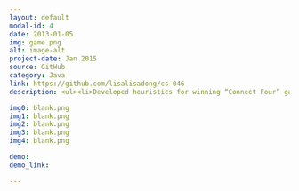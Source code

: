 ```yaml
---
layout: default
modal-id: 4
date: 2013-01-05
img: game.png
alt: image-alt
project-date: Jan 2015
source: GitHub
category: Java
link: https://github.com/lisalisadong/cs-046
description: <ul><li>Developed heuristics for winning “Connect Four” game.</li><li>Victory rate is 94.4% ~ 100% in 4000 games against multiple agents.</li></ul>

img0: blank.png
img1: blank.png
img2: blank.png
img3: blank.png
img4: blank.png

demo:
demo_link: 

---
```


